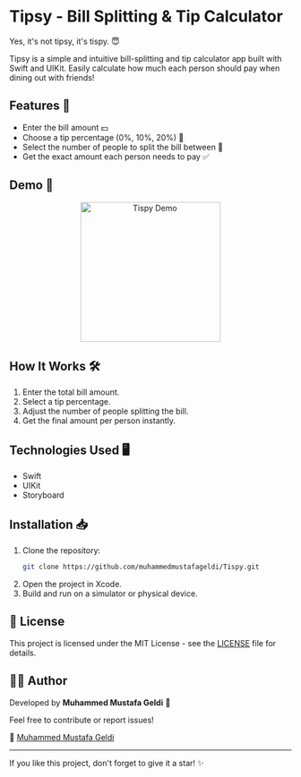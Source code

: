 # Tipsy - Bill Splitting & Tip Calculator

Yes, it's not tipsy, it's tispy. 😇

Tipsy is a simple and intuitive bill-splitting and tip calculator app built with Swift and UIKit. Easily calculate how much each person should pay when dining out with friends!

## Features 🚀
- Enter the bill amount 💵
- Choose a tip percentage (0%, 10%, 20%) 🧾
- Select the number of people to split the bill between 👥
- Get the exact amount each person needs to pay ✅

## Demo 🎥
<p align="center">
   <img src="https://github.com/muhammedmustafageldi/My-ScreenShots-Files/blob/main/Screnshots/Tispy/demo.gif" alt="Tispy Demo" width="250">
</p>

## How It Works 🛠
1. Enter the total bill amount.
2. Select a tip percentage.
3. Adjust the number of people splitting the bill.
4. Get the final amount per person instantly.

## Technologies Used 🖥️
- Swift
- UIKit
- Storyboard

## Installation 📥
1. Clone the repository:
   ```sh
   git clone https://github.com/muhammedmustafageldi/Tispy.git
   ```
2. Open the project in Xcode.
3. Build and run on a simulator or physical device.

## 📜 License
This project is licensed under the MIT License - see the [LICENSE](LICENSE) file for details.

## 👨‍💻 Author

Developed by **Muhammed Mustafa Geldi** 🚀

Feel free to contribute or report issues!

🔗 [Muhammed Mustafa Geldi](https://github.com/muhammedmustafageldi)

---

If you like this project, don't forget to give it a star! ✨
